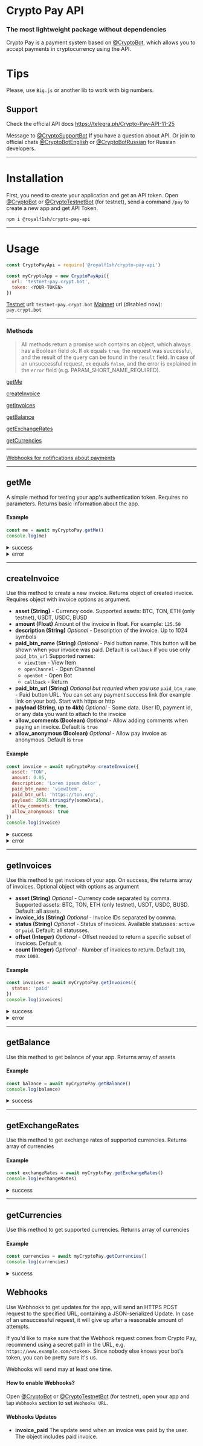 # Crypto Pay API

### The most lightweight package without dependencies

Crypto Pay is a payment system based on <a target="_blank" href="http://t.me/CryptoBot">@CryptoBot</a>, which allows you to accept payments in cryptocurrency using the API.

# Tips

Please, use `Big.js` or another lib to work with big numbers.

## Support

Check the official API docs <a target="_blank" href="https://telegra.ph/Crypto-Pay-API-11-25">https://telegra.ph/Crypto-Pay-API-11-25</a>

Message to <a target="_blank" href="http://t.me/CryptoSupportBot">@CryptoSupportBot</a> If you have a question about API. Or join to official chats <a target="_blank" href="http://t.me/CryptoBotEnglish">@CryptoBotEnglish</a> or <a target="_blank" href="http://t.me/CryptoBotRussian">@CryptoBotRussian</a> for Russian developers.

---

# Installation

First, you need to create your application and get an API token. Open <a target="_blank" href="http://t.me/CryptoBot">@CryptoBot</a> or <a target="_blank" href="http://t.me/CryptoTestnetBot">@CryptoTestnetBot</a> (for testnet), send a command `/pay` to create a new app and get API Token.

```
npm i @royalf1sh/crypto-pay-api
```

---

# Usage

```javascript
const CryptoPayApi = require('@royalf1sh/crypto-pay-api')

const myCryptoApp = new CryptoPayApi({
  url: 'testnet-pay.crypt.bot',
  token: <YOUR-TOKEN>
})
```

<a target="_blank" href="http://t.me/CryptoTestnetBot">Testnet</a> url: `testnet-pay.crypt.bot`
<a target="_blank" href="http://t.me/CryptoBot">Mainnet</a> url (disabled now): `pay.crypt.bot`

---

### Methods

> All methods return a promise wich contains an object, which always has a Boolean field `ok`. If `ok` equals `true`, the request was successful, and the result of the query can be found in the `result` field. In case of an unsuccessful request, `ok` equals `false`, and the error is explained in the `error` field (e.g. PARAM_SHORT_NAME_REQUIRED).

[getMe](#getme)

[createInvoice](#createinvoice)

[getInvoices](#getinvoices)

[getBalance](#getbalance)

[getExchangeRates](#getexchangerates)

[getCurrencies](#getcurrencies)

---

[Webhooks for notifications about payments](#webhooks)

---

## getMe

A simple method for testing your app's authentication token. Requires no parameters. Returns basic information about the app.

#### Example

```js
const me = await myCryptoPay.getMe()
console.log(me)
```

<details>
  <summary>success</summary>
  
```js
{
  ok: true,
  result: {
    app_id: xxxx,
    name: 'Name of App',
    payment_processing_bot_username: 'CryptoTestnetBot'
  }
}
```
  
</details>
<details>
  <summary>error</summary>
  
```js
{ ok: false, error: { code: 401, name: 'UNAUTHORIZED' } }
```
  
</details>

---

## createInvoice

Use this method to create a new invoice. Returns object of created invoice.
Requires object with invoice options as argument.

- **asset (String)** - Currency code. Supported assets: BTC, TON, ETH (only testnet), USDT, USDC, BUSD
- **amount (Float)**
  Amount of the invoice in float. For example: `125.50`
- **description (String)** _Optional_ - Description of the invoice. Up to 1024 symbols
- **paid_btn_name (String)** _Optional_ - Paid button name. This button will be shown when your invoice was paid. Default is `callback` if you use only `paid_btn_url`
  Supported names:
  - `viewItem` - View Item
  - `openChannel` - Open Channel
  - `openBot` - Open Bot
  - `callback` - Return
- **paid_btn_url (String)** _Optional but requried when you use_ `paid_btn_name` - Paid button URL. You can set any payment success link (for example link on your bot). Start with https or http
- **payload (String, up to 4kb)** _Optional_ - Some data. User ID, payment id, or any data you want to attach to the invoice
- **allow_comments (Boolean)** _Optional_ - Allow adding comments when paying an invoice. Default is `true`
- **allow_anonymous (Boolean)** _Optional_ - Allow pay invoice as anonymous. Default is `true`

#### Example

```js
const invoice = await myCryptoPay.createInvoice({
  asset: 'TON',
  amount: 0.05,
  description: 'Lorem ipsum dolor',
  paid_btn_name: 'viewItem',
  paid_btn_url: 'https://ton.org',
  payload: JSON.stringify(someData),
  allow_comments: true,
  allow_anonymous: true
})
console.log(invoice)
```

<details>
  <summary>success</summary>
  
```js
{
  ok: true,
  result: {
    invoice_id: 1422,
    status: 'active',
    hash: 'IVuWdeBit4d5',
    asset: 'TON',
    amount: '0.05',
    pay_url: 'https://t.me/CryptoTestnetBot?start=IVuWdeBit4d5',
    description: 'Lorem ipsum dolor',
    created_at: '2021-11-29T21:10:43.516Z',
    allow_comments: true,
    allow_anonymous: true,
    payload: '{"some":"text"}',
    paid_btn_name: 'viewItem',
    paid_btn_url: 'https://ton.org',
    is_confirmed: false
  }
}
```

</details>
<details>
  <summary>error</summary>
  
```js
{
  ok: false,
  error: {
    code: 400,
    name: 'ASSET_INVALID',
    supported_assets: [
      'BTC',  'ETH',
      'TON',  'BNB',
      'BUSD', 'USDC',
      'USDT'
    ]
  }
}
```
  
</details>

---

## getInvoices

Use this method to get invoices of your app. On success, the returns array of invoices. Optional object with options as argument

- **asset (String)** _Optional_ - Currency code separated by comma. Supported assets: BTC, TON, ETH (only testnet), USDT, USDC, BUSD. Default: all assets.
- **invoice_ids (String)** _Optional_ - Invoice IDs separated by comma.
- **status (String)** _Optional_ - Status of invoices. Available statusses: `active` or `paid`. Default: all statusses.
- **offset (Integer)** _Optional_ - Offset needed to return a specific subset of invoices. Default `0`.
- **count (Integer)** _Optional_ - Number of invoices to return. Default `100`, max `1000`.

#### Example

```js
const invoices = await myCryptoPay.getInvoices({
  status: 'paid'
})
console.log(invoices)
```

<details>
  <summary>success</summary>
  
```js
{ 
  ok: true,
  result: { count: 1, 
  items: [ 
    {
      invoice_id: 1407,
      status: 'paid',
      hash: 'IVZZ22QMSmdS',
      asset: 'TON',
      amount: '0.05',
      pay_url: 'https://t.me/CryptoTestnetBot?start=IVZZ22QMSmdS',
      description: 'Duis felis ligula, tincidunt vel bibendum vitae',
      created_at: '2021-11-29T18:30:15.527Z',
      paid_at: '2021-11-29T18:32:36.017Z',
      allow_comments: true,
      allow_anonymous: true,
      paid_anonymously: true,
      comment: 'User comment',
      is_confirmed: true,
      confirmed_at: '2021-11-29T18:34:04.019Z'
    }
  ]
 }
}
```

</details>
<details>
  <summary>error</summary>
  
```js
{
  ok: false,
  error: {
    code: 400,
    name: 'STATUS_INVALID',
    allowed_statuses: [ 'active', 'paid' ]
  }
}
```
</details>

---

## getBalance

Use this method to get balance of your app. Returns array of assets

#### Example

```js
const balance = await myCryptoPay.getBalance()
console.log(balance)
```

<details>
  <summary>success</summary>
  
```js
{
  ok: true,
  result: [
    { currency_code: 'BTC', available: '0' },
    { currency_code: 'ETH', available: '0' },
    { currency_code: 'TON', available: '100' },
    { currency_code: 'BNB', available: '0' },
    { currency_code: 'BUSD', available: '0' },
    { currency_code: 'USDC', available: '0' },
    { currency_code: 'USDT', available: '0' }
  ]
}
```

</details>

---

## getExchangeRates

Use this method to get exchange rates of supported currencies. Returns array of currencies

#### Example

```js
const exchangeRates = await myCryptoPay.getExchangeRates()
console.log(exchangeRates)
```

<details>
  <summary>success</summary>
  
```js
{
  ok: true,
  result: [
    {
      is_valid: true,
      source: 'BTC',
      target: 'RUB',
      rate: '4352500.00000000'
    },
    { 
      is_valid: true, 
      source: 'BTC', 
      target: 'USD', 
      rate: '58208.74' 
    },
    {
      is_valid: true,
      source: 'BTC',
      target: 'EUR',
      rate: '51608.27634518'
    },
    {
      is_valid: true,
      source: 'BTC',
      target: 'BYN',
      rate: '148607.32068118'
    },
    {
      is_valid: true,
      source: 'BTC',
      target: 'UAH',
      rate: '1584025.65210026'
    },
    {
      is_valid: true,
      source: 'BTC',
      target: 'KZT',
      rate: '25483546.66840868'
    },
    {
      is_valid: true,
      source: 'ETH',
      target: 'RUB',
      rate: '332729.10000000'
    },
    { 
      is_valid: true, 
      source: 'ETH', 
      target: 'USD', 
      rate: '4444.8' 
    },
    {
      is_valid: true,
      source: 'ETH',
      target: 'EUR',
      rate: '3940.7907936'
    },
    {
      is_valid: true,
      source: 'ETH',
      target: 'BYN',
      rate: '11347.6055136'
    },
    {
      is_valid: true,
      source: 'ETH',
      target: 'UAH',
      rate: '120955.6712352'
    },
    {
      is_valid: true,
      source: 'ETH',
      target: 'KZT',
      rate: '1945915.1363136'
    },
    {
      is_valid: true,
      source: 'TON',
      target: 'RUB',
      rate: '223.07911600'
    },
    {
      is_valid: true,
      source: 'TON',
      target: 'USD',
      rate: '2.99000000'
    },
    {
      is_valid: true,
      source: 'TON',
      target: 'EUR',
      rate: '2.65095493'
    },
    {
      is_valid: true,
      source: 'TON',
      target: 'BYN',
      rate: '7.63349093'
    },
    {
      is_valid: true,
      source: 'TON',
      target: 'UAH',
      rate: '81.36641851'
    },
    {
      is_valid: true,
      source: 'TON',
      target: 'KZT',
      rate: '1309.00968718'
    },
    {
      is_valid: true,
      source: 'BNB',
      target: 'RUB',
      rate: '46613.00000000'
    },
    { 
      is_valid: true, 
      source: 'BNB', 
      target: 'USD', 
      rate: '622.7' 
    },
    {
      is_valid: true,
      source: 'BNB',
      target: 'EUR',
      rate: '552.0901789'
    },
    {
      is_valid: true,
      source: 'BNB',
      target: 'BYN',
      rate: '1589.7574589'
    },
    {
      is_valid: true,
      source: 'BNB',
      target: 'UAH',
      rate: '16945.4410723'
    },
    {
      is_valid: true,
      source: 'BNB',
      target: 'KZT',
      rate: '272615.4957214'
    },
    {
      is_valid: true,
      source: 'BUSD',
      target: 'RUB',
      rate: '74.72000000'
    },
    {
      is_valid: true,
      source: 'BUSD',
      target: 'USD',
      rate: '1.00000000'
    },
    {
      is_valid: true,
      source: 'BUSD',
      target: 'EUR',
      rate: '0.88660700'
    },
    {
      is_valid: true,
      source: 'BUSD',
      target: 'BYN',
      rate: '2.55300700'
    },
    {
      is_valid: true,
      source: 'BUSD',
      target: 'UAH',
      rate: '27.21284900'
    },
    {
      is_valid: true,
      source: 'BUSD',
      target: 'KZT',
      rate: '437.79588200'
    },
    {
      is_valid: true,
      source: 'USDC',
      target: 'RUB',
      rate: '74.60840000'
    },
    {
      is_valid: true,
      source: 'USDC',
      target: 'USD',
      rate: '1.00000000'
    },
    {
      is_valid: true,
      source: 'USDC',
      target: 'EUR',
      rate: '0.88660700'
    },
    {
      is_valid: true,
      source: 'USDC',
      target: 'BYN',
      rate: '2.55300700'
    },
    {
      is_valid: true,
      source: 'USDC',
      target: 'UAH',
      rate: '27.21284900'
    },
    {
      is_valid: true,
      source: 'USDC',
      target: 'KZT',
      rate: '437.79588200'
    },
    {
      is_valid: true,
      source: 'USDT',
      target: 'RUB',
      rate: '74.73000000'
    },
    {
      is_valid: true,
      source: 'USDT',
      target: 'USD',
      rate: '1.00000000'
    },
    {
      is_valid: true,
      source: 'USDT',
      target: 'EUR',
      rate: '0.88660700'
    },
    {
      is_valid: true,
      source: 'USDT',
      target: 'BYN',
      rate: '2.55300700'
    },
    {
      is_valid: true,
      source: 'USDT',
      target: 'UAH',
      rate: '27.21284900'
    },
    {
      is_valid: true,
      source: 'USDT',
      target: 'KZT',
      rate: '437.79588200'
    }
  ]
}
```
</details>

---

## getCurrencies

Use this method to get supported currencies. Returns array of currencies

#### Example

```js
const currencies = await myCryptoPay.getCurrencies()
console.log(currencies)
```

<details>
  <summary>success</summary>
  
```js
{
  ok: true,
  result: [
    {
      is_blockchain: true,
      is_stablecoin: false,
      is_fiat: false,
      name: 'Bitcoin',
      code: 'BTC',
      url: 'https://bitcoin.org/',
      decimals: 8
    },
    {
      is_blockchain: true,
      is_stablecoin: false,
      is_fiat: false,
      name: 'Ethereum',
      code: 'ETH',
      url: 'https://ethereum.org/',
      decimals: 18
    },
    {
      is_blockchain: true,
      is_stablecoin: false,
      is_fiat: false,
      name: 'Toncoin',
      code: 'TON',
      url: 'https://ton.org/',
      decimals: 9
    },
    {
      is_blockchain: true,
      is_stablecoin: false,
      is_fiat: false,
      name: 'Binance Coin',
      code: 'BNB',
      url: 'https://binance.org/',
      decimals: 18
    },
    {
      is_blockchain: false,
      is_stablecoin: true,
      is_fiat: false,
      name: 'Binance USD',
      code: 'BUSD',
      url: 'https://www.binance.com/en/busd',
      decimals: 18
    },
    {
      is_blockchain: false,
      is_stablecoin: true,
      is_fiat: false,
      name: 'USD Coin',
      code: 'USDC',
      url: 'https://www.centre.io/usdc',
      decimals: 18
    },
    {
      is_blockchain: false,
      is_stablecoin: true,
      is_fiat: false,
      name: 'Tether',
      code: 'USDT',
      url: 'https://tether.to/',
      decimals: 18
    },
    {
      is_blockchain: false,
      is_stablecoin: false,
      is_fiat: true,
      name: 'Russian ruble',
      code: 'RUB',
      decimals: 8
    },
    {
      is_blockchain: false,
      is_stablecoin: false,
      is_fiat: true,
      name: 'United States dollar',
      code: 'USD',
      decimals: 8
    },
    {
      is_blockchain: false,
      is_stablecoin: false,
      is_fiat: true,
      name: 'Euro',
      code: 'EUR',
      decimals: 8
    },
    {
      is_blockchain: false,
      is_stablecoin: false,
      is_fiat: true,
      name: 'Belarusian ruble',
      code: 'BYN',
      decimals: 8
    },
    {
      is_blockchain: false,
      is_stablecoin: false,
      is_fiat: true,
      name: 'Ukrainian hryvnia',
      code: 'UAH',
      decimals: 8
    },
    {
      is_blockchain: false,
      is_stablecoin: false,
      is_fiat: true,
      name: 'Pound sterling',
      code: 'GBP',
      decimals: 8
    },
    {
      is_blockchain: false,
      is_stablecoin: false,
      is_fiat: true,
      name: 'Renminbi',
      code: 'CNY',
      decimals: 8
    },
    {
      is_blockchain: false,
      is_stablecoin: false,
      is_fiat: true,
      name: 'Kazakhstani tenge',
      code: 'KZT',
      decimals: 8
    }
  ]
}
```

</details>

## Webhooks

Use Webhooks to get updates for the app, will send an HTTPS POST request to the specified URL, containing a JSON-serialized Update. In case of an unsuccessful request, it will give up after a reasonable amount of attempts.

If you'd like to make sure that the Webhook request comes from Crypto Pay, recommend using a secret path in the URL, e.g. `https://www.example.com/<token>`. Since nobody else knows your bot's token, you can be pretty sure it's us.

Webhooks will send may at least one time.

#### How to enable Webhooks?

Open <a target="_blank" href="http://t.me/CryptoBot">@CryptoBot</a> or <a target="_blank" href="http://t.me/CryptoTestnetBot">@CryptoTestnetBot</a> (for testnet), open your app and tap `Webhooks` section to set `Webhooks URL`.

#### Webhooks Updates

- **invoice_paid** The update send when an invoice was paid by the user. The object includes paid invoice.
